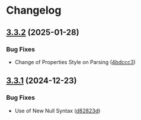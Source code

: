 # Changelog

## [3.3.2](https://github.com/WebFiori/json/compare/v3.3.1...v3.3.2) (2025-01-28)


### Bug Fixes

* Change of Properties Style on Parsing ([4bdccc3](https://github.com/WebFiori/json/commit/4bdccc39f6c751a8f30c274f4fac3814a954785e))

## [3.3.1](https://github.com/WebFiori/json/compare/v3.3.0...v3.3.1) (2024-12-23)


### Bug Fixes

* Use of New Null Syntax ([d82823d](https://github.com/WebFiori/json/commit/d82823d1cd438219c8bffaad2e000994cd6732f4))
